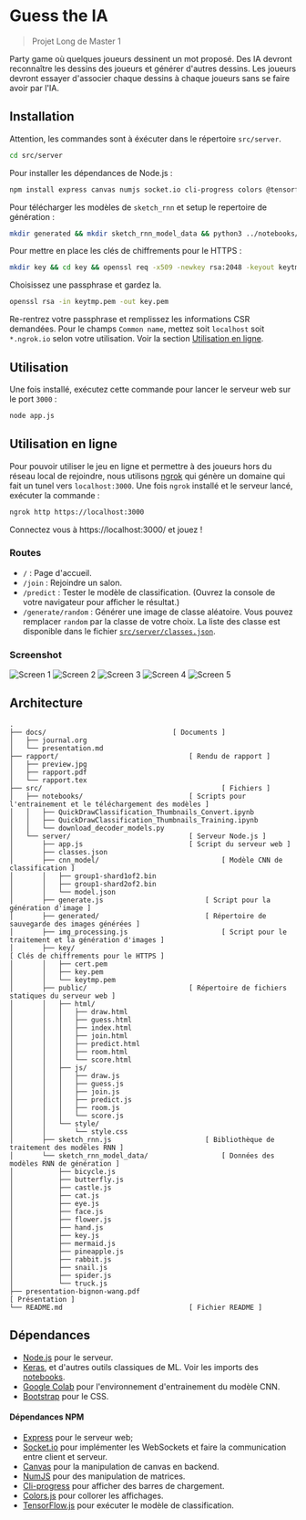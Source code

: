 # Guess the IA

> Projet Long de Master 1

Party game où quelques joueurs dessinent un mot proposé. Des IA devront reconnaître les dessins des joueurs et générer d'autres dessins. Les joueurs devront essayer d'associer chaque dessins à chaque joueurs sans se faire avoir par l'IA.


## Installation

Attention, les commandes sont à éxécuter dans le répertoire `src/server`.

```sh
cd src/server
```

Pour installer les dépendances de Node.js :

```sh
npm install express canvas numjs socket.io cli-progress colors @tensorflow/tfjs-node
```

Pour télécharger les modèles de `sketch_rnn` et setup le repertoire de génération :

```sh
mkdir generated && mkdir sketch_rnn_model_data && python3 ../notebooks/download_decoder_models.py
```

Pour mettre en place les clés de chiffrements pour le HTTPS :

```sh
mkdir key && cd key && openssl req -x509 -newkey rsa:2048 -keyout keytmp.pem -out cert.pem -days 365
```

Choisissez une passphrase et gardez la.

```sh
openssl rsa -in keytmp.pem -out key.pem
```

Re-rentrez votre passphrase et remplissez les informations CSR demandées. Pour le champs `Common name`, mettez soit `localhost` soit `*.ngrok.io` selon votre utilisation. Voir la section [Utilisation en ligne](#utilisation-en-ligne).

## Utilisation

Une fois installé, exécutez cette commande pour lancer le serveur web sur le port `3000` :

```sh
node app.js
```

## Utilisation en ligne

Pour pouvoir utiliser le jeu en ligne et permettre à des joueurs hors du réseau local de rejoindre, nous utilisons [ngrok](https://ngrok.com/) qui génère un domaine qui fait un tunel vers `localhost:3000`.
Une fois `ngrok` installé et le serveur lancé, exécuter la commande : 

```sh
ngrok http https://localhost:3000
```

Connectez vous à https://localhost:3000/ et jouez !

### Routes

-  `/` : Page d'accueil.
- `/join` : Rejoindre un salon.
- `/predict` : Tester le modèle de classification. (Ouvrez la console de votre navigateur pour afficher le résultat.)
- `/generate/random` : Générer une image de classe aléatoire. Vous pouvez remplacer `random` par la classe de votre choix. La liste des classe est disponible dans le fichier [`src/server/classes.json`](src/server/classes.json).



### Screenshot

![Screen 1](docs/screen1.png)
![Screen 2](docs/screen2.png)
![Screen 3](docs/screen3.png)
![Screen 4](docs/screen4.png)
![Screen 5](docs/screen5.png)

## Architecture

```
.
├── docs/								[ Documents ]
│   ├── journal.org
│   └── presentation.md
├── rapport/								[ Rendu de rapport ]
│   ├── preview.jpg
│   ├── rapport.pdf
│   └── rapport.tex
├── src/		    			             		[ Fichiers ]
│   ├── notebooks/							[ Scripts pour l'entrainement et le téléchargement des modèles ]
│   │   ├── QuickDrawClassification_Thumbnails_Convert.ipynb
│   │   ├── QuickDrawClassification_Thumbnails_Training.ipynb
│   │   └── download_decoder_models.py
│   └── server/								[ Serveur Node.js ]
│       ├── app.js							[ Script du serveur web ]
│       ├── classes.json
│       ├── cnn_model/						        [ Modèle CNN de classification ]
│       │   ├── group1-shard1of2.bin
│       │   ├── group1-shard2of2.bin
│       │   └── model.json
│       ├── generate.js							[ Script pour la génération d'image ]
│       ├── generated/							[ Répertoire de sauvegarde des images générées ]
│       ├── img_processing.js						[ Script pour le traitement et la génération d'images ]
│       ├── key/                                                        [ Clés de chiffrements pour le HTTPS ]
│       │   ├── cert.pem
│       │   ├── key.pem
│       │   └── keytmp.pem
│       ├── public/							[ Répertoire de fichiers statiques du serveur web ]
│       │   ├── html/
│       │   │   ├── draw.html
│       │   │   ├── guess.html
│       │   │   ├── index.html
│       │   │   ├── join.html
│       │   │   ├── predict.html
│       │   │   ├── room.html
│       │   │   └── score.html
│       │   ├── js/
│       │   │   ├── draw.js
│       │   │   ├── guess.js
│       │   │   ├── join.js
│       │   │   ├── predict.js
│       │   │   ├── room.js
│       │   │   └── score.js
│       │   └── style/
│       │       └── style.css
│       ├── sketch_rnn.js						[ Bibliothèque de traitement des modèles RNN ]
│       └── sketch_rnn_model_data/					[ Données des modèles RNN de génération ]
│           ├── bicycle.js
│           ├── butterfly.js
│           ├── castle.js
│           ├── cat.js
│           ├── eye.js
│           ├── face.js
│           ├── flower.js
│           ├── hand.js
│           ├── key.js
│           ├── mermaid.js
│           ├── pineapple.js
│           ├── rabbit.js
│           ├── snail.js
│           ├── spider.js
│           └── truck.js
├── presentation-bignon-wang.pdf                                        [ Présentation ]
└── README.md								[ Fichier README ]

```

## Dépendances

- [Node.js](https://nodejs.org/en/) pour le serveur.
- [Keras](https://keras.io/), et d'autres outils classiques de ML. Voir les imports des [notebooks](src/notebooks/).
- [Google Colab](https://colab.research.google.com/notebooks/welcome.ipynb?hl=fr) pour l'environnement d'entrainement du modèle CNN.
- [Bootstrap](https://getbootstrap.com/) pour le CSS.

#### Dépendances NPM

- [Express](https://www.npmjs.com/package/express) pour le serveur web;
- [Socket.io](https://socket.io/) pour implémenter les WebSockets et faire la communication entre client et serveur.
- [Canvas](https://www.npmjs.com/package/canvas) pour la manipulation de canvas en backend.
- [NumJS](https://www.npmjs.com/package/numjs) pour des manipulation de matrices.
- [Cli-progress](https://www.npmjs.com/package/cli-progress) pour afficher des barres de chargement.
- [Colors.js](https://www.npmjs.com/package/colors) pour collorer les affichages.
- [TensorFlow.js](https://www.npmjs.com/package/@tensorflow/tfjs-node) pour exécuter le modèle de classification.  
